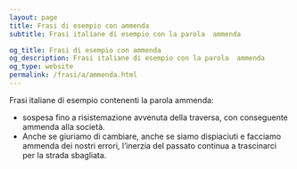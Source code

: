 ```yaml
---
layout: page
title: Frasi di esempio con ammenda 
subtitle: Frasi italiane di esempio con la parola  ammenda

og_title: Frasi di esempio con ammenda 
og_description: Frasi italiane di esempio con la parola  ammenda
og_type: website
permalink: /frasi/a/ammenda.html
---
```


Frasi italiane di esempio contenenti la parola ammenda:


- sospesa fino a risistemazione avvenuta della traversa, con conseguente ammenda alla società.
- Anche se giuriamo di cambiare, anche se siamo dispiaciuti e facciamo ammenda dei nostri errori, l’inerzia del passato continua a trascinarci per la strada sbagliata.
